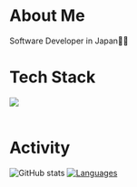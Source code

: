 # About Me
Software Developer in Japan🧑‍💻

# Tech Stack
<img src="https://skillicons.dev/icons?i=typescript,react,next,vue,nuxt,rails,graphql,aws,gcp,github,docker" /> <br /><br />

# Activity
![GitHub stats](https://github-readme-stats.vercel.app/api?username=amazonever18&layout=compact&show_icons=true&theme=vue-dark)
[![Languages](https://github-readme-stats.vercel.app/api/top-langs/?username=amazonever18&layout=compact&theme=vue-dark)](https://github.com/anuraghazra/github-readme-stats)
